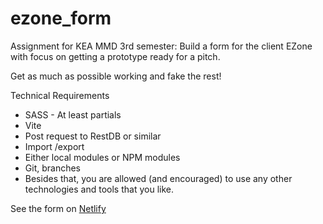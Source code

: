 # ezone_form

Assignment for KEA MMD 3rd semester: Build a form for the client EZone with focus on getting a prototype ready for a pitch.

Get as much as possible working and fake the rest!

Technical Requirements
- SASS - At least partials
- Vite
- Post request to RestDB or similar
- Import /export
- Either local modules or NPM modules
- Git, branches
- Besides that, you are allowed (and encouraged) to use any other technologies and tools that you like.

See the form on [Netlify]("https://pedantic-nightingale-876249.netlify.app/")
